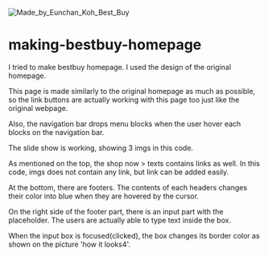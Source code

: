 ![Made_by_Eunchan_Koh_Best_Buy](https://user-images.githubusercontent.com/80871891/132930811-cb359041-a5a5-4714-b59e-445085023f59.png)
# making-bestbuy-homepage
I tried to make bestbuy homepage. I used the design of the original homepage.

This page is made similarly to the original homepage as much as possible, so the link buttons are actually working with this page too just like the original webpage.

Also, the navigation bar drops menu blocks when the user hover each blocks on the navigation bar.

The slide show is working, showing 3 imgs in this code.

As mentioned on the top, the shop now > texts contains links as well. In this code, imgs does not contain any link, but link can be added easily.

At the bottom, there are footers. The contents of each headers changes their color into blue when they are hovered by the cursor.

On the right side of the footer part, there is an input part with the placeholder. The users are actually able to type text inside the box.

When the input box is focused(clicked), the box changes its border color as shown on the picture 'how it looks4'.

